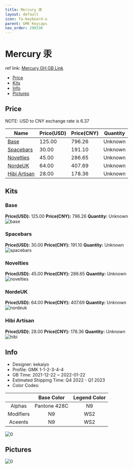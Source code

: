 ```yaml
---
title: Mercury 汞
layout: default
icon: fa-keyboard-o
parent: GMK Keycaps
nav_order: 290330
---
```


# Mercury 汞

ref link: [Mercury GH GB Link](https://geekhack.org/index.php?topic=112000.0)

* [Price](#price)
* [Kits](#kits)
* [Info](#info)
* [Pictures](#pictures)

## Price

NOTE: USD to CNY exchange rate is 6.37

| Name          | Price(USD)   |  Price(CNY) | Quantity |
| ------------- | ------------ |  ---------- | -------- |
|[Base](#base)|125.00|796.26|Unknown|
|[Spacebars](#spacebars)|30.00|191.10|Unknown|
|[Novelties](#novelties)|45.00|286.65|Unknown|
|[NordeUK](#nordeuk)|64.00|407.69|Unknown|
|[Hibi Artisan](#hibi-artisan)|28.00|178.36|Unknown|


## Kits
### Base  
**Price(USD):** 125.00	**Price(CNY):** 796.26	**Quantity:** Unknown  
<img src="{{ 'assets/images/gmk-keycaps/Mercury/kits_pics/base.jpg' | relative_url }}" alt="base" class="image featured">

### Spacebars  
**Price(USD):** 30.00	**Price(CNY):** 191.10	**Quantity:** Unknown  
<img src="{{ 'assets/images/gmk-keycaps/Mercury/kits_pics/spacebars.jpg' | relative_url }}" alt="spacebars" class="image featured">

### Novelties  
**Price(USD):** 45.00	**Price(CNY):** 286.65	**Quantity:** Unknown  
<img src="{{ 'assets/images/gmk-keycaps/Mercury/kits_pics/novelties.jpg' | relative_url }}" alt="novelties" class="image featured">

### NordeUK  
**Price(USD):** 64.00	**Price(CNY):** 407.69	**Quantity:** Unknown  
<img src="{{ 'assets/images/gmk-keycaps/Mercury/kits_pics/nordeuk.jpg' | relative_url }}" alt="nordeuk" class="image featured">

### Hibi Artisan  
**Price(USD):** 28.00	**Price(CNY):** 178.36	**Quantity:** Unknown  
<img src="{{ 'assets/images/gmk-keycaps/Mercury/kits_pics/hibi-artisan.png' | relative_url }}" alt="hibi" class="image featured">

## Info
* Designer: kekaiyo  
* Profile: GMK 1-1-2-3-4-4  
* GB Time: 2021-12-22 ~ 2022-01-22  
* Estimated Shipping Time: Q4 2022 - Q1 2023  
* Color Codes:  

| |Base Color     | Legend Color
| :-------------: | :-------------: | :------------:
|Alphas|Pantone 428C|N9
|Modifiers|N9|WS2|
|Aceents|N9|WS2|

<img src="{{ 'assets/images/gmk-keycaps/Mercury/0.png' | relative_url }}" alt="0" class="image featured">

## Pictures  
<img src="{{ 'assets/images/gmk-keycaps/Mercury/rendering_pics/0.jpg' | relative_url }}" alt="0" class="image featured">
